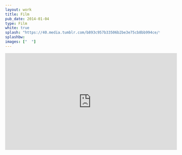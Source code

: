 ```yaml
---
layout: work
title: Film
pub_date: 2014-01-04
type: Film
white: true
splash: "https://40.media.tumblr.com/b893c957b33506b2be3e75cb8bb994ce/tumblr_noocf0JAQf1snf70wo2_1280.jpg"
splashbw: 
images: ["  "]
---
```

<iframe width="560" height="315" src="https://www.youtube.com/embed/2tmaRIrssMg" frameborder="0" allowfullscreen></iframe>
